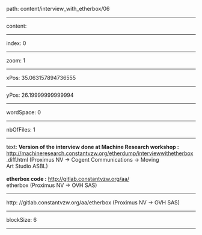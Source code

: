 path: content/interview_with_etherbox/06

----

content: 

----

index: 0

----

zoom: 1

----

xPos: 35.063157894736555

----

yPos: 26.19999999999994

----

wordSpace: 0

----

nbOfFiles: 1

----

text: **Version of the interview done at Machine Research workshop :**  http://machineresearch.constantvzw.org/etherdump/interviewwithetherbox<br>.diff.html
(Proximus NV → Cogent Communications → Moving <br>Art Studio ASBL)  
<br>
**etherbox code :** http://gitlab.constantvzw.org/aa/<br>etherbox (Proximus NV → OVH SAS)

----

http: //gitlab.constantvzw.org/aa/etherbox (Proximus NV → OVH SAS)

----

blockSize: 6

----

